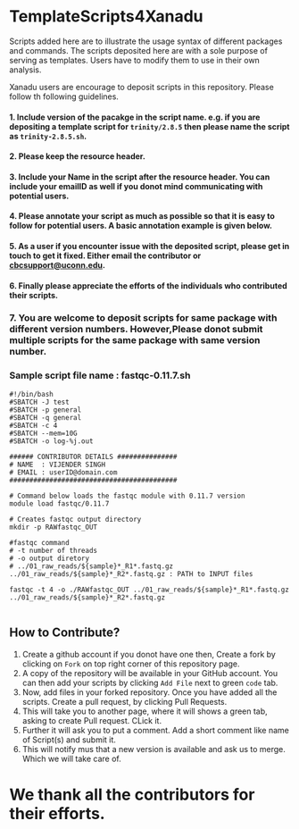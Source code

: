 # TemplateScripts4Xanadu
Scripts added here are to illustrate the usage syntax of different packages and commands.  The scripts deposited here are with a sole purpose of serving as templates.  Users have to modify them to use in their own analysis.  

Xanadu users are encourage to deposit scripts in this repository.  Please follow th following guidelines.
#### 1. Include version of the pacakge in the script name. e.g. if you are depositing a template script for `trinity/2.8.5` then please name the script as `trinity-2.8.5.sh`.
#### 2. Please keep the resource header.
#### 3. Include your Name in the script after the resource header. You can include your emailID as well if you donot mind communicating with potential users.
#### 4. Please annotate your script as much as possible so that it is easy to follow for potential users. A basic annotation example is given below.
#### 5. As a user if you encounter issue with the deposited script, please get in touch to get it fixed.  Either email the contributor or cbcsupport@uconn.edu.
#### 6. Finally please appreciate the efforts of the individuals who contributed their scripts.
###  7. You are welcome  to deposit scripts for same package with different version numbers. However,Please donot submit multiple scripts for the same package with same version number.  

### Sample script file name : fastqc-0.11.7.sh
```
#!/bin/bash
#SBATCH -J test
#SBATCH -p general
#SBATCH -q general
#SBATCH -c 4
#SBATCH --mem=10G
#SBATCH -o log-%j.out

###### CONTRIBUTOR DETAILS ###############
# NAME  : VIJENDER SINGH
# EMAIL : userID@domain.com
##########################################

# Command below loads the fastqc module with 0.11.7 version
module load fastqc/0.11.7

# Creates fastqc output directory
mkdir -p RAWfastqc_OUT

#fastqc command
# -t number of threads
# -o output diretory
# ../01_raw_reads/${sample}*_R1*.fastq.gz ../01_raw_reads/${sample}*_R2*.fastq.gz : PATH to INPUT files

fastqc -t 4 -o ./RAWfastqc_OUT ../01_raw_reads/${sample}*_R1*.fastq.gz ../01_raw_reads/${sample}*_R2*.fastq.gz


```
## How to Contribute?
1. Create a github account if you donot have one then, Create a fork by clicking on `Fork` on top right corner of this repository page. 
2. A copy of the repository will be available in your GitHub account.  You can then add your scripts by clicking `Add File` next to green `code` tab.
3. Now, add files in your forked repository.  Once you have added all the scripts.  Create a pull request, by clicking Pull Requests.
4. This will take you to another page, where it will shows a green tab, asking to create Pull request. CLick it.
5. Further it will ask you to put a comment.  Add a short comment like name of Script(s) and submit it.
6.  This will notify mus that a new version is available and ask us to merge.  Which we will take care of. 


# We thank all the contributors for their efforts.
